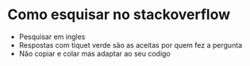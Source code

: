 # Como esquisar no stackoverflow

* Pesquisar em ingles
* Respostas com tiquet verde são as aceitas por quem fez a pergunta
* Não copiar e colar mas adaptar ao seu codigo